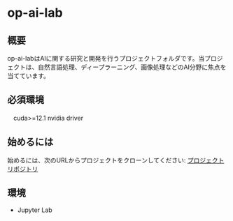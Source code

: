 # op-ai-lab

## 概要

op-ai-labはAIに関する研究と開発を行うプロジェクトフォルダです。当プロジェクトは、自然言語処理、ディープラーニング、画像処理などのAI分野に焦点を当てています。

## 必須環境

　cuda>=12.1
  nvidia driver

## 始めるには

始めるには、次のURLからプロジェクトをクローンしてください:
[プロジェクトリポジトリ](https://github.com/Lee266/op-ai-monorepo)

## 環境

- Jupyter Lab
